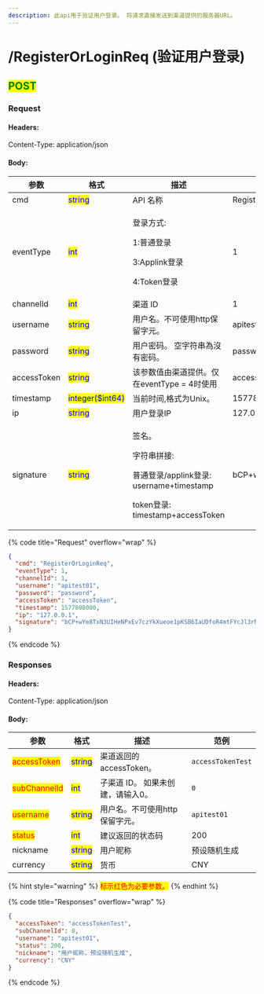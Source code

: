 ```yaml
---
description: 此api用于验证用户登录。 将请求直接发送到渠道提供的服务器URL。
---
```


# /RegisterOrLoginReq (验证用户登录)

## <mark style="color:green;">POST</mark>

### **Request**

#### Headers:

Content-Type: application/json

#### Body:

<table><thead><tr><th>参数</th><th>格式</th><th>描述</th><th data-hidden>范例</th></tr></thead><tbody><tr><td>cmd</td><td><mark style="color:blue;">string</mark></td><td>API 名称</td><td>RegisterOrLoginReq</td></tr><tr><td>eventType</td><td><mark style="color:blue;">int</mark></td><td><p>登录方式:</p><p>1:普通登录</p><p>3:Applink登录</p><p>4:Token登录</p></td><td>1</td></tr><tr><td>channelId</td><td><mark style="color:blue;">int</mark></td><td>渠道 ID</td><td>1</td></tr><tr><td>username</td><td><mark style="color:blue;">string</mark></td><td>用户名。不可使用http保留字元。</td><td>apitest01</td></tr><tr><td>password</td><td><mark style="color:blue;">string</mark></td><td>用户密码。 空字符串為沒有密码。</td><td>password</td></tr><tr><td>accessToken</td><td><mark style="color:blue;">string</mark></td><td>该参数值由渠道提供。仅在eventType = 4时使用</td><td>accessToken</td></tr><tr><td>timestamp</td><td><mark style="color:blue;">integer($int64)</mark></td><td>当前时间,格式为Unix。</td><td>1577808000</td></tr><tr><td>ip</td><td><mark style="color:blue;">string</mark></td><td>用户登录IP</td><td>127.0.0.1</td></tr><tr><td>signature</td><td><mark style="color:blue;">string</mark></td><td><p>签名。 </p><p>字符串拼接:</p><p>普通登录/applink登录: username+timestamp</p><p>token登录: timestamp+accessToken</p></td><td>bCP+wYe8TxN3UIHeNPxEv7czYkXueoe1pKSB6IaUDfoR4mtFYcJl3rNFk8Uz84XAHfeD3mNE+p4gECOVw2JxxQ==</td></tr></tbody></table>

{% code title="Request" overflow="wrap" %}
```json
{
  "cmd": "RegisterOrLoginReq",
  "eventType": 1,
  "channelId": 1,
  "username": "apitest01",
  "password": "password",
  "accessToken": "accessToken",
  "timestamp": 1577808000,
  "ip": "127.0.0.1",
  "signature": "bCP+wYe8TxN3UIHeNPxEv7czYkXueoe1pKSB6IaUDfoR4mtFYcJl3rNFk8Uz84XAHfeD3mNE+p4gECOVw2JxxQ=="
}
```
{% endcode %}

### **Responses**

#### Headers:

Content-Type: application/json

#### Body:

<table><thead><tr><th>参数</th><th>格式</th><th>描述</th><th data-hidden>范例</th></tr></thead><tbody><tr><td><mark style="color:red;">accessToken</mark></td><td><mark style="color:blue;">string</mark></td><td>渠道返回的accessToken。</td><td><pre><code>accessTokenTest
</code></pre></td></tr><tr><td><mark style="color:red;">subChannelId</mark></td><td><mark style="color:blue;">int</mark></td><td>子渠道 ID。 如果未创建，请输入0。</td><td><pre><code>0
</code></pre></td></tr><tr><td><mark style="color:red;">username</mark></td><td><mark style="color:blue;">string</mark></td><td>用户名。不可使用http保留字元。</td><td><pre><code>apitest01
</code></pre></td></tr><tr><td><mark style="color:red;">status</mark></td><td><mark style="color:blue;">int</mark></td><td>建议返回的状态码</td><td>200</td></tr><tr><td>nickname</td><td><mark style="color:blue;">string</mark></td><td>用户昵称</td><td>预设随机生成</td></tr><tr><td>currency</td><td><mark style="color:blue;">string</mark></td><td>货币</td><td>CNY</td></tr></tbody></table>

{% hint style="warning" %}
<mark style="color:red;">标示红色为必要参数。</mark>
{% endhint %}

{% code title="Responses" overflow="wrap" %}
```json
{
  "accessToken": "accessTokenTest",
  "subChannelId": 0,
  "username": "apitest01",
  "status": 200,
  "nickname": "用户昵称，预设随机生成",
  "currency": "CNY"
}
```
{% endcode %}
